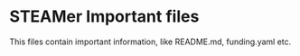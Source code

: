 # STEAMer Important files

This files contain important information, like README.md, funding.yaml etc.
